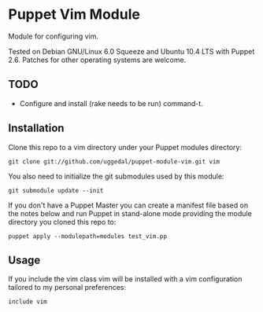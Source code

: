 Puppet Vim Module
=================

Module for configuring vim.

Tested on Debian GNU/Linux 6.0 Squeeze and Ubuntu 10.4 LTS with
Puppet 2.6. Patches for other operating systems are welcome.


TODO
----

* Configure and install (rake needs to be run) command-t.


Installation
------------

Clone this repo to a vim directory under your Puppet modules directory:

    git clone git://github.com/uggedal/puppet-module-vim.git vim

You also need to initialize the git submodules used by this module:

    git submodule update --init

If you don't have a Puppet Master you can create a manifest file
based on the notes below and run Puppet in stand-alone mode
providing the module directory you cloned this repo to:

    puppet apply --modulepath=modules test_vim.pp


Usage
-----

If you include the vim class vim will be installed with a vim configuration
tailored to my personal preferences: 

    include vim

